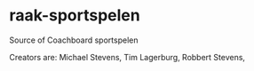 raak-sportspelen
================

Source of Coachboard sportspelen

Creators are: 
Michael Stevens,
Tim Lagerburg,
Robbert Stevens,
